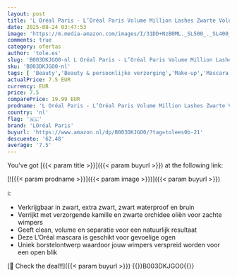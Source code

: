 ```yaml
---
layout: post
title: 'L Oréal Paris - L’Oréal Paris Volume Million Lashes Zwarte Volume Mascara - Classic - Black - Zwart - 10 7 ml'
date: 2025-08-24 03:47:53
image: 'https://m.media-amazon.com/images/I/31DD+NzB0ML._SL500_._SL400_.jpg'
comments: true
category: ofertas
author: 'tole.es'
slug: 'B003DKJGO0-nl L Oréal Paris - L’Oréal Paris Volume Million Lashes Zwarte...'
sku: 'B003DKJGO0-nl'
tags: [ 'Beauty','Beauty & persoonlijke verzorging','Make-up','Mascara’s','Oogmake-up','loréal paris','🇳🇱', ]
actualPrice: 7.5 EUR
currency: EUR
price: 7.5
comparePrice: 19.99 EUR
prodname: 'L Oréal Paris - L’Oréal Paris Volume Million Lashes Zwarte Volume Mascara - Classic - Black - Zwart - 10 7 ml'
country: 'nl'
flag: '🇳🇱'
brand: 'LOréal Paris'
buyurl: 'https://www.amazon.nl/dp/B003DKJGO0/?tag=tolees0b-21'
descuento: '62.48'
average: '7.5'
---
```


You've got [{{< param title >}}]({{< param buyurl >}}) at the following link:

[![{{< param prodname >}}]({{< param image >}})]({{< param buyurl >}})

ℹ️:

- Verkrijgbaar in zwart, extra zwart, zwart waterproof en bruin
- Verrijkt met verzorgende kamille en zwarte orchidee oliën voor zachte wimpers
- Geeft clean, volume en separatie voor een natuurlijk resultaat
- Deze L’Oréal mascara is geschikt voor gevoelige ogen
- Uniek borstelontwerp waardoor jouw wimpers verspreid worden voor een open blik

[🛒 Check the deal!!]({{< param buyurl >}})
{{<world>}}B003DKJGO0{{</world>}}
